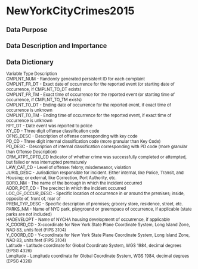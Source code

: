 # NewYorkCityCrimes2015  


<span style="font-size:80%">  
   
## Data Purpose


## Data Description and Importance  


## Data Dictionary</span>  
Variable Type	Description  
CMPLNT_NUM	-	Randomly generated persistent ID for each complaint   
CMPLNT_FR_DT	-	Exact date of occurrence for the reported event (or starting date of occurrence, if CMPLNT_TO_DT exists)  
CMPLNT_FR_TM	-	Exact time of occurrence for the reported event (or starting time of occurrence, if CMPLNT_TO_TM exists)  
CMPLNT_TO_DT	-	Ending date of occurrence for the reported event, if exact time of occurrence is unknown  
CMPLNT_TO_TM	-	Ending time of occurrence for the reported event, if exact time of occurrence is unknown  
RPT_DT	-	Date event was reported to police   
KY_CD	-	Three digit offense classification code  
OFNS_DESC	-	Description of offense corresponding with key code  
PD_CD	-	Three digit internal classification code (more granular than Key Code)  
PD_DESC	-	Description of internal classification corresponding with PD code (more granular than Offense Description)  
CRM_ATPT_CPTD_CD		Indicator of whether crime was successfully completed or attempted, but failed or was interrupted prematurely  
LAW_CAT_CD	-	Level of offense: felony, misdemeanor, violation   
JURIS_DESC	-	Jurisdiction responsible for incident. Either internal, like Police, Transit, and Housing; or external, like Correction, Port Authority, etc.  
BORO_NM	-	The name of the borough in which the incident occurred  
ADDR_PCT_CD	-	The precinct in which the incident occurred  
LOC_OF_OCCUR_DESC	-	Specific location of occurrence in or around the premises; inside, opposite of, front of, rear of  
PREM_TYP_DESC	-	Specific description of premises; grocery store, residence, street, etc.  
PARKS_NM	-	Name of NYC park, playground or greenspace of occurrence, if applicable (state parks are not included)  
HADEVELOPT	-	Name of NYCHA housing development of occurrence, if applicable  
X_COORD_CD	-	X-coordinate for New York State Plane Coordinate System, Long Island Zone, NAD 83, units feet (FIPS 3104)  
Y_COORD_CD	-	Y-coordinate for New York State Plane Coordinate System, Long Island Zone, NAD 83, units feet (FIPS 3104)  
Latitude	-	Latitude coordinate for Global Coordinate System, WGS 1984, decimal degrees (EPSG 4326)   
Longitude	-	Longitude coordinate for Global Coordinate System, WGS 1984, decimal degrees (EPSG 4326)
